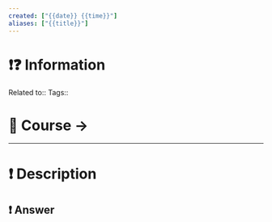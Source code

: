 ```yaml
---
created: ["{{date}} {{time}}"]
aliases: ["{{title}}"]
---
```


# ❗❓ Information
Related to:: 
Tags:: 

# 🌌 Course -> 
---

# ❗ Description

 
## ❗ Answer